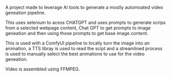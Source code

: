 A project made to leverage AI tools to generate a mostly automoated video geneation pipeline.

This uses selenium to acess CHATGPT and uses prompts to generate scrips from a selected webpage content, Chat GPT to get prompts to image geneation and then using those prompts to get base image content.

This is used with a ComfyUI pipeline to locally turn the image into an animation, a TTS libray is used to read the scipt and a streamlined process is used to manually select the best animations to use for the video geneation.

Video is assembled using FFMPEG. 
